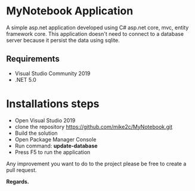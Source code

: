 # MyNotebook Application
 A simple asp.net application developed using C# asp.net core, mvc, entity framework core.
 This application doesn't need to connect to a database server because it persist the data using sqlite.

## Requirements
- Visual Studio Community 2019
- .NET 5.0

# Installations steps
- Open Visual Studio 2019
- clone the repository https://github.com/mike2c/MyNotebook.git
- Build the solution
- Open Package Manager Console
- Run command: **update-database**
- Press F5 to run the application

Any improvement you want to do to the project please be free to create a pull request.

**Regards.**
